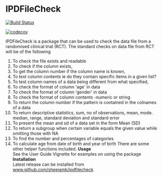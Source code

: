 # IPDFileCheck
<!-- badges: start -->
   [![Build Status](https://travis-ci.org/sheejamk/IPDFileCheck.svg?branch=master)](https://travis-ci.org/sheejamk/IPDFileCheck)
<!-- badges: end -->
<!-- badges: start -->
[![codecov](https://codecov.io/gh/sheejamk/ipdFileCheck/branch/main/graph/badge.svg?token=PPLl5IBhyy)](https://codecov.io/gh/sheejamk/ipdFileCheck)
<!-- badges: end -->

IPDFileCheck is a package that can be used to check the data file from a randomised clinical trial (RCT). The standard checks on data file from RCT will be of the following
1. To check the file exists and readable
2. To check if the column exists, 
3. To get the column number if the column name is known,
4. To test column contents ie do they contain specific items in a given list?
5. To test column names of a data being different from what specified,
6. To check the format of column 'age' in data
7. To check the format of column 'gender' in data
8. To check the format of column contents -numeric or string
9. To return the column number if the pattern is contained in the colnames of a data
10. To return descriptive statistics, sum, no of observations, mean, mode. median, range, standard deviation and standard error
11. To present the mean and sd of a data set in the form Mean (SD)
12. To return a subgroup when certain variable equals the given value while omitting those with NA
13. To find the number and percentages of categories
14. To calculate age from date of birth and year of birth
There are some other helper functions included.
**Usage**<br/>
See the User Guide Vignette for examples on using the package 
**Installation**<br/>
Latest release can be installed from www.github.com/sheejamk/ipdfilecheck
